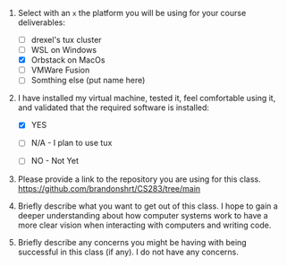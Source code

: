 1. Select with an `x` the platform you will be using for your course deliverables:

    - [ ] drexel's tux cluster
    - [ ] WSL on Windows
    - [x] Orbstack on MacOs
    - [ ] VMWare Fusion
    - [ ] Somthing else (put name here)

2. I have installed my virtual machine, tested it, feel comfortable using it, and validated that the required software is installed:

    - [x] YES
    - [ ] N/A - I plan to use tux
    - [ ] NO - Not Yet


3. Please provide a link to the repository you are using for this class.
https://github.com/brandonshrt/CS283/tree/main

4. Briefly describe what you want to get out of this class.
I hope to gain a deeper understanding about how computer systems work to have a more clear vision when interacting with computers and writing code.

5. Briefly describe any concerns you might be having with being successful in this class (if any).
I do not have any concerns.